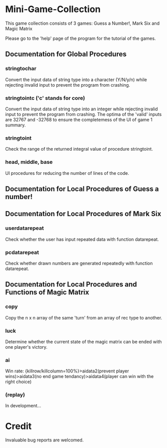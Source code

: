 # Mini-Game-Collection
This game collection consists of 3 games: Guess a Number!, Mark Six and Magic Matrix

Please go to the 'help' page of the program for the tutorial of the games.

## Documentation for Global Procedures

### stringtochar
 
Convert the input data of string type into a character (Y/N/y/n) while rejecting invalid input to prevent the program from crashing.  

### stringtointc ('c' stands for core)

Convert the input data of string type into an integer while rejecting invalid input to prevent the program from crashing. The optima of the 'valid' inputs are 32767
and -32768 to ensure the completemess of the UI of game 1 summary.

### stringtoint

Check the range of the returned integral value of procedure stringtoint.

### head, middle, base

UI procedures for reducing the number of lines of the code.

## Documentation for Local Procedures of Guess a number!

## Documentation for Local Procedures of Mark Six

### userdatarepeat

Check whether the user has input repeated data with function datarepeat.

### pcdatarepeat

Check whether drawn numbers are generated repeatedly with function datarepeat.

## Documentation for Local Procedures and Functions of Magic Matrix

### copy

Copy the n x n array of the same 'turn' from an array of rec type to another.

### luck

Determine whether the current state of the magic matrix can be ended with one player's victory.

### ai

Win rate: {killrow/killcolumn=100%}>aidata2(prevent player wins)>aidata3(no end game tendancy)>aidata4(player can win with the right choice)

### (replay)

In development...

# Credit

Invaluable bug reports are welcomed.
